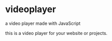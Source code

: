 # videoplayer
a video player made with JavaScript

this is a video player for your website or projects.
